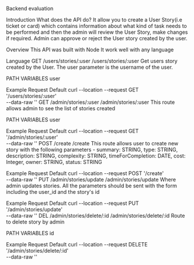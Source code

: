 Backend evaluation

Introduction
What does the API do? It allow you to create a User Story(i.e ticket or card) which contains information about what kind of task needs to be performed and then the admin will review the User Story, make changes if required. Admin can approve or reject the User story created by the user.

Overview
This API was built with Node It work well with any language

Language
GET /users/stories/:user
/users/stories/:user
Get users story created by the User. The user parameter is the username of the user.

PATH VARIABLES
user

Example Request
Default
curl --location --request GET '/users/stories/:user' \
--data-raw ''
GET /admin/stories/:user
/admin/stories/:user
This route allows admin to see the list of stories created

PATH VARIABLES
user

Example Request
Default
curl --location --request GET '/admin/stories/:user' \
--data-raw ''
POST /create
/create
This route allows user to create new story with the following parameters - summary: STRING, type: STRING, description: STRING, complexity: STRING, timeForCompletion: DATE, cost: Integer, owner: STRING, status: STRING



Example Request
Default
curl --location --request POST '/create' \
--data-raw ''
PUT /admin/stories/update
/admin/stories/update
Where admin updates stories. All the parameters should be sent with the form including the user_id and the story's id



Example Request
Default
curl --location --request PUT '/admin/stories/update' \
--data-raw ''
DEL /admin/stories/delete/:id
/admin/stories/delete/:id
Route to delete story by admin

PATH VARIABLES
id

Example Request
Default
curl --location --request DELETE '/admin/stories/delete/:id' \
--data-raw ''